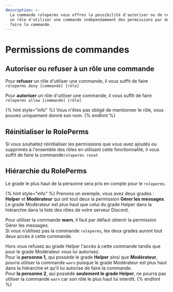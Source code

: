 ```yaml
---
description: >-
  La commande roleperms vous offres la possibilité d'autoriser ou de refuser à
  un rôle d'utiliser une commande indépendamment des permissions par défaut pour
  faire la commande.
---
```


# Permissions de commandes

## Autoriser ou refuser à un rôle une commande <a id="allow-or-deny"></a>

Pour **refuser** un rôle d'utiliser une commande, il vous suffit de faire `roleperms deny [commande] [rôle]`  
  
Pour **autoriser** un rôle d'utiliser une commande, il vous suffit de faire `roleperms allow [commande] [rôle]`

{% hint style="info" %}
Vous n'êtes pas obligé de mentionner le rôle, vous pouvez uniquement donné son nom.
{% endhint %}

## Réinitialiser le RolePerms <a id="reinitialiser"></a>

Si vous souhaitez réinitialiser les permissions que vous avez ajoutés ou supprimés à l'ensemble des rôles en utilisant cette fonctionnalité, il vous suffit de faire la commande`roleperms reset`

## Hiérarchie du RolePerms <a id="hierarchie"></a>

Le grade le plus haut de la personne sera pris en compte pour le `roleperms`.

{% hint style="info" %}
Prenons un exemple, vous avez deux grades : **Helper** et **Modérateur** qui ont tout deux la permission **Gérer les messages**.  
Le grade Modérateur est plus haut que celui du grade Helper dans la hiérarchie dans la liste des rôles de votre serveur Discord.  
  
Pour utiliser la commande **warn**, il faut par défaut obtenir la permission Gérer les messages.   
Si vous n’utilisez pas la commande `roleperms`, les deux grades auront tout deux accès à cette commande.   
  
Hors vous refusez au grade Helper l'accès à cette commande tandis que pour le grade Modérateur vous lui autorisez.  
Pour la **personne 1,** qui possède le grade **Helper** ainsi que **Modérateur**, pourra utiliser la commande `warn` puisque le grade Modérateur est plus haut dans la hiérarchie et qu'il lui autorise de faire la commande.  
Pour **la personne 2**, qui possède **seulement le grade Helper**, ne pourra pas utiliser la commande `warn` car son rôle le plus haut lui interdit.
{% endhint %}



